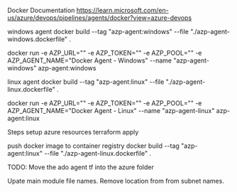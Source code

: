 Docker
Documentation
https://learn.microsoft.com/en-us/azure/devops/pipelines/agents/docker?view=azure-devops

windows agent
docker build --tag "azp-agent:windows" --file "./azp-agent-windows.dockerfile" .

docker run -e AZP_URL="<Azure DevOps instance>" -e AZP_TOKEN="<Personal Access Token>" -e AZP_POOL="<Agent Pool Name>" -e AZP_AGENT_NAME="Docker Agent - Windows" --name "azp-agent-windows" azp-agent:windows

linux agent
docker build --tag "azp-agent:linux" --file "./azp-agent-linux.dockerfile" .

docker run -e AZP_URL="<Azure DevOps instance>" -e AZP_TOKEN="<Personal Access Token>" -e AZP_POOL="<Agent Pool Name>" -e AZP_AGENT_NAME="Docker Agent - Linux" --name "azp-agent-linux" azp-agent:linux

Steps
setup azure resources
terraform apply

push docker image to container registry
docker build --tag "azp-agent:linux" --file "./azp-agent-linux.dockerfile" .

TODO:
Move the ado agent tf into the azure folder

Upate main module file names.
Remove location from from subnet names.
